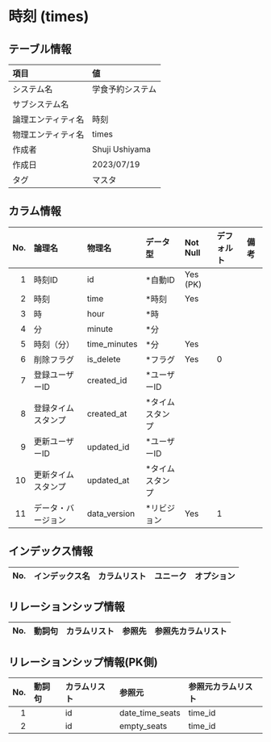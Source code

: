 # 時刻 (times)

## テーブル情報

| 項目                           | 値                                                                                                   |
|:-------------------------------|:-----------------------------------------------------------------------------------------------------|
| システム名                     | 学食予約システム                                                                                     |
| サブシステム名                 |                                                                                                      |
| 論理エンティティ名             | 時刻                                                                                                 |
| 物理エンティティ名             | times                                                                                                |
| 作成者                         | Shuji Ushiyama                                                                                       |
| 作成日                         | 2023/07/19                                                                                           |
| タグ                           | マスタ                                                                                               |



## カラム情報

| No. | 論理名                         | 物理名                         | データ型                       | Not Null | デフォルト           | 備考                           |
|----:|:-------------------------------|:-------------------------------|:-------------------------------|:---------|:---------------------|:-------------------------------|
|   1 | 時刻ID                         | id                             | *自動ID                        | Yes (PK) |                      |                                |
|   2 | 時刻                           | time                           | *時刻                          | Yes      |                      |                                |
|   3 | 時                             | hour                           | *時                            |          |                      |                                |
|   4 | 分                             | minute                         | *分                            |          |                      |                                |
|   5 | 時刻（分）                     | time_minutes                   | *分                            | Yes      |                      |                                |
|   6 | 削除フラグ                     | is_delete                      | *フラグ                        | Yes      | 0                    |                                |
|   7 | 登録ユーザーID                 | created_id                     | *ユーザーID                    |          |                      |                                |
|   8 | 登録タイムスタンプ             | created_at                     | *タイムスタンプ                |          |                      |                                |
|   9 | 更新ユーザーID                 | updated_id                     | *ユーザーID                    |          |                      |                                |
|  10 | 更新タイムスタンプ             | updated_at                     | *タイムスタンプ                |          |                      |                                |
|  11 | データ・バージョン             | data_version                   | *リビジョン                    | Yes      | 1                    |                                |



## インデックス情報

| No. | インデックス名                 | カラムリスト                             | ユニーク   | オプション                     | 
|----:|:-------------------------------|:-----------------------------------------|:-----------|:-------------------------------|



## リレーションシップ情報

| No. | 動詞句                         | カラムリスト                             | 参照先                         | 参照先カラムリスト                       |
|----:|:-------------------------------|:-----------------------------------------|:-------------------------------|:-----------------------------------------|



## リレーションシップ情報(PK側)

| No. | 動詞句                         | カラムリスト                             | 参照元                         | 参照元カラムリスト                       |
|----:|:-------------------------------|:-----------------------------------------|:-------------------------------|:-----------------------------------------|
|   1 |                                | id                                       | date_time_seats                | time_id                                  |
|   2 |                                | id                                       | empty_seats                    | time_id                                  |


